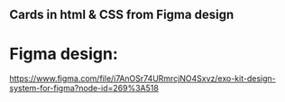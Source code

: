 ## Cards in html & CSS from Figma design

# Figma design:
https://www.figma.com/file/i7AnOSr74URmrcjNO4Sxvz/exo-kit-design-system-for-figma?node-id=269%3A518
